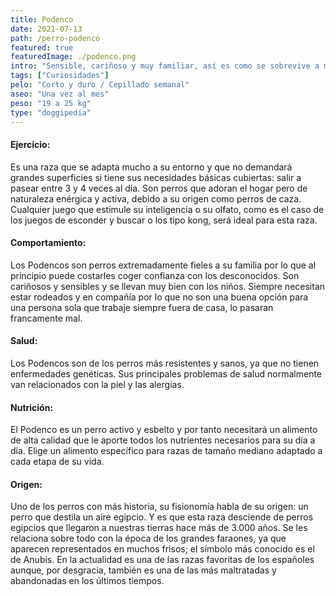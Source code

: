 ```yaml
---
title: Podenco
date: 2021-07-13
path: /perro-podenco
featured: true
featuredImage: ./podenco.png
intro: "Sensible, cariñoso y muy familiar, así es como se sobrevive a más de 3.000 años."
tags: ["Curiosidades"]
pelo: "Corto y duro / Cepillado semanal"
aseo: "Una vez al mes"
peso: "19 a 25 kg"
type: "doggipedia"
---
```


#### Ejercicio:
Es una raza que se adapta mucho a su entorno y que no demandará grandes superficies si tiene sus necesidades básicas cubiertas: salir a pasear entre 3 y 4 veces al día. 
Son perros que adoran el hogar pero de naturaleza enérgica y activa, debido a su origen como perros de caza. Cualquier juego que estimule su inteligencia o su olfato, como es el caso de los juegos de esconder y buscar o los tipo kong, será ideal para esta raza.

#### Comportamiento:
Los Podencos son perros extremadamente fieles a su familia por lo que al principio puede costarles coger confianza con los desconocidos. Son cariñosos y sensibles y se llevan muy bien con los niños. Siempre necesitan estar rodeados y en compañía por lo que no son una buena opción para una persona sola que trabaje siempre fuera de casa, lo pasaran francamente mal.

#### Salud:
Los Podencos son de los perros más resistentes y sanos, ya que no tienen enfermedades genéticas. Sus principales problemas de salud normalmente van relacionados con la piel y las alergias.

#### Nutrición:
El Podenco es un perro activo y esbelto y por tanto necesitará un alimento de alta calidad que le aporte todos los nutrientes necesarios para su día a día. Elige un alimento específico para razas de tamaño mediano adaptado a cada etapa de su vida.

#### Origen:
Uno de los perros con más historia, su fisionomía habla de su origen: un perro que destila un aire egipcio. Y es que esta raza desciende de perros egipcios que llegaron a nuestras tierras hace más de 3.000 años. Se les relaciona sobre todo con la época de los grandes faraones, ya que aparecen representados en muchos frisos; el símbolo más conocido es el de Anubis. 
En la actualidad es una de las razas favoritas de los españoles aunque, por desgracia, también es una de las más maltratadas y abandonadas en los últimos tiempos.

